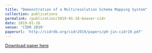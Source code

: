 ```yaml
---
title: "Demonstration of a Multiresolution Schema Mapping System"
collection: publications
permalink: /publication/2019-01-16-beaver-cidr
date: 2019-01-16
venue: 'CIDR 2019'
paperurl: 'http://cidrdb.org/cidr2019/papers/p9-jin-cidr19.pdf'
---
```


<a href='http://cidrdb.org/cidr2019/papers/p9-jin-cidr19.pdf'>Download paper here</a>
